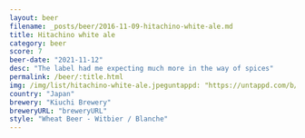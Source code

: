 ```yaml
---
layout: beer
filename: _posts/beer/2016-11-09-hitachino-white-ale.md
title: Hitachino white ale
category: beer
score: 7
beer-date: "2021-11-12"
desc: "The label had me expecting much more in the way of spices"
permalink: /beer/:title.html
img: /img/list/hitachino-white-ale.jpeguntappd: "https://untappd.com/b/kiuchi-brewery-hitachino-nest-white-ale/1573"
country: "Japan"
brewery: "Kiuchi Brewery"
breweryURL: "breweryURL"
style: "Wheat Beer - Witbier / Blanche"
---
```

